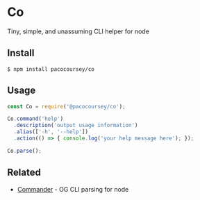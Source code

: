 # Co

Tiny, simple, and unassuming CLI helper for node

## Install

```
$ npm install pacocoursey/co
```

## Usage

```js
const Co = require('@pacocoursey/co');

Co.command('help')
  .description('output usage information')
  .alias(['-h', '--help'])
  .action(() => { console.log('your help message here'); });

Co.parse();
```

## Related

- [Commander](https://github.com/tj/commander.js) - OG CLI parsing for node
